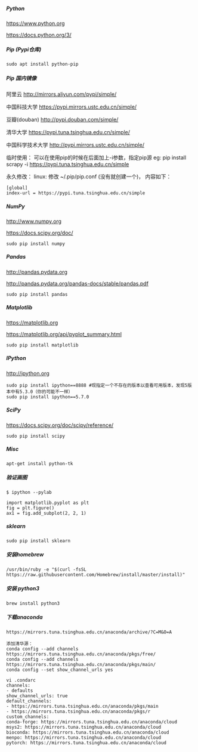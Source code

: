 ##### Python

https://www.python.org

https://docs.python.org/3/ 

##### Pip (Pypi仓库)
```
sudo apt install python-pip
```

##### Pip 国内镜像

阿里云 http://mirrors.aliyun.com/pypi/simple/

中国科技大学 https://pypi.mirrors.ustc.edu.cn/simple/

豆瓣(douban) http://pypi.douban.com/simple/

清华大学 https://pypi.tuna.tsinghua.edu.cn/simple/

中国科学技术大学 http://pypi.mirrors.ustc.edu.cn/simple/


临时使用： 
可以在使用pip的时候在后面加上-i参数，指定pip源 
eg: pip install scrapy -i https://pypi.tuna.tsinghua.edu.cn/simple

永久修改： 
linux: 
修改 ~/.pip/pip.conf (没有就创建一个)， 内容如下：

```
[global]
index-url = https://pypi.tuna.tsinghua.edu.cn/simple
```


##### NumPy
http://www.numpy.org

https://docs.scipy.org/doc/
```
sudo pip install numpy
```

##### Pandas

http://pandas.pydata.org

http://pandas.pydata.org/pandas-docs/stable/pandas.pdf

```
sudo pip install pandas
```

##### Matplotlib

https://matplotlib.org

https://matplotlib.org/api/pyplot_summary.html

```
sudo pip install matplotlib
```


##### IPython

http://ipython.org

```
sudo pip install ipython==8888 #现指定一个不存在的版本以查看可用版本，发现5版本中有5.3.0（你的可能不一样）
sudo pip install ipython==5.7.0
```


##### SciPy

https://docs.scipy.org/doc/scipy/reference/


```
sudo pip install scipy
```

##### Misc

```
apt-get install python-tk
```

##### 验证画图

```
$ ipython --pylab

import matplotlib.pyplot as plt
fig = plt.figure()
ax1 = fig.add_subplot(2, 2, 1)

```


##### sklearn

```
sudo pip install sklearn
```


##### 安装homebrew

```
/usr/bin/ruby -e "$(curl -fsSL https://raw.githubusercontent.com/Homebrew/install/master/install)"

```

##### 安装 python3

```
brew install python3

```


##### 下载anaconda

```
https://mirrors.tuna.tsinghua.edu.cn/anaconda/archive/?C=M&O=A

添加清华源：
conda config --add channels https://mirrors.tuna.tsinghua.edu.cn/anaconda/pkgs/free/
conda config --add channels https://mirrors.tuna.tsinghua.edu.cn/anaconda/pkgs/main/
conda config --set show_channel_urls yes

vi .condarc
channels:
- defaults
show_channel_urls: true
default_channels:
- https://mirrors.tuna.tsinghua.edu.cn/anaconda/pkgs/main
- https://mirrors.tuna.tsinghua.edu.cn/anaconda/pkgs/r
custom_channels:
conda-forge: https://mirrors.tuna.tsinghua.edu.cn/anaconda/cloud
msys2: https://mirrors.tuna.tsinghua.edu.cn/anaconda/cloud
bioconda: https://mirrors.tuna.tsinghua.edu.cn/anaconda/cloud
menpo: https://mirrors.tuna.tsinghua.edu.cn/anaconda/cloud
pytorch: https://mirrors.tuna.tsinghua.edu.cn/anaconda/cloud


```
